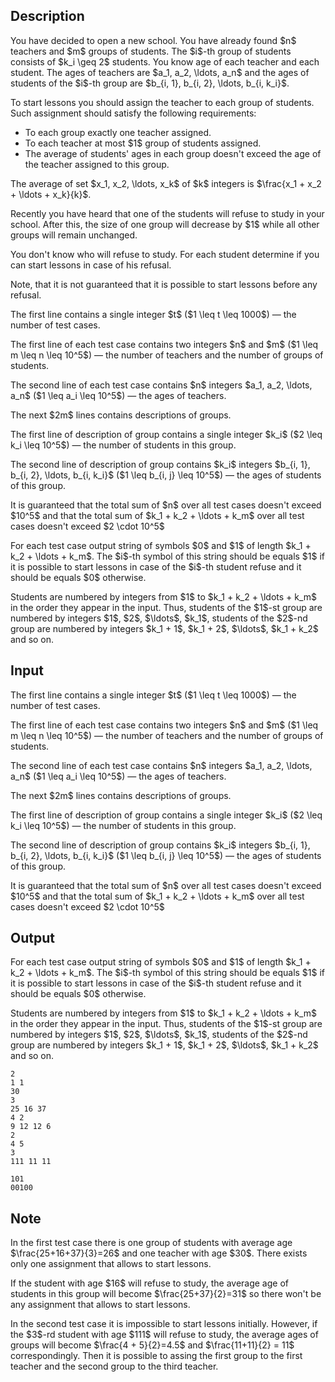 ## Description

<div><p>You have decided to open a new school. You have already found $n$ teachers and $m$ groups of students. The $i$-th group of students consists of $k_i \geq 2$ students. You know age of each teacher and each student. The ages of teachers are $a_1, a_2, \ldots, a_n$ and the ages of students of the $i$-th group are $b_{i, 1}, b_{i, 2}, \ldots, b_{i, k_i}$.</p><p>To <span class="tex-font-style-it">start lessons</span> you should assign the teacher to each group of students. Such assignment should satisfy the following requirements:</p><ul> <li> To each group exactly one teacher assigned. </li><li> To each teacher at most $1$ group of students assigned. </li><li> The average of students' ages in each group doesn't exceed the age of the teacher assigned to this group. </li></ul><p>The average of set $x_1, x_2, \ldots, x_k$ of $k$ integers is $\frac{x_1 + x_2 + \ldots + x_k}{k}$.</p><p>Recently you have heard that one of the students will refuse to study in your school. After this, the size of one group will decrease by $1$ while all other groups will remain unchanged.</p><p>You don't know who will refuse to study. For each student determine if you can start lessons in case of his refusal.</p><p>Note, that it is <span class="tex-font-style-bf">not guaranteed</span> that it is possible to start lessons before any refusal.</p></div><div class="input-specification"><p>The first line contains a single integer $t$ ($1 \leq t \leq 1000$)&nbsp;— the number of test cases.</p><p>The first line of each test case contains two integers $n$ and $m$ ($1 \leq m \leq n \leq 10^5$)&nbsp;— the number of teachers and the number of groups of students.</p><p>The second line of each test case contains $n$ integers $a_1, a_2, \ldots, a_n$ ($1 \leq a_i \leq 10^5$)&nbsp;— the ages of teachers.</p><p>The next $2m$ lines contains descriptions of groups. </p><p>The first line of description of group contains a single integer $k_i$ ($2 \leq k_i \leq 10^5$)&nbsp;— the number of students in this group. </p><p>The second line of description of group contains $k_i$ integers $b_{i, 1}, b_{i, 2}, \ldots, b_{i, k_i}$ ($1 \leq b_{i, j} \leq 10^5$)&nbsp;— the ages of students of this group.</p><p>It is guaranteed that the total sum of $n$ over all test cases doesn't exceed $10^5$ and that the total sum of $k_1 + k_2 + \ldots + k_m$ over all test cases doesn't exceed $2 \cdot 10^5$</p></div><div class="output-specification"><p>For each test case output string of symbols $0$ and $1$ of length $k_1 + k_2 + \ldots + k_m$. The $i$-th symbol of this string should be equals $1$ if it is possible to start lessons in case of the $i$-th student refuse and it should be equals $0$ otherwise.</p><p>Students are numbered by integers from $1$ to $k_1 + k_2 + \ldots + k_m$ in the order they appear in the input. Thus, students of the $1$-st group are numbered by integers $1$, $2$, $\ldots$, $k_1$, students of the $2$-nd group are numbered by integers $k_1 + 1$, $k_1 + 2$, $\ldots$, $k_1 + k_2$ and so on.</p></div>

## Input

<p>The first line contains a single integer $t$ ($1 \leq t \leq 1000$)&nbsp;— the number of test cases.</p><p>The first line of each test case contains two integers $n$ and $m$ ($1 \leq m \leq n \leq 10^5$)&nbsp;— the number of teachers and the number of groups of students.</p><p>The second line of each test case contains $n$ integers $a_1, a_2, \ldots, a_n$ ($1 \leq a_i \leq 10^5$)&nbsp;— the ages of teachers.</p><p>The next $2m$ lines contains descriptions of groups. </p><p>The first line of description of group contains a single integer $k_i$ ($2 \leq k_i \leq 10^5$)&nbsp;— the number of students in this group. </p><p>The second line of description of group contains $k_i$ integers $b_{i, 1}, b_{i, 2}, \ldots, b_{i, k_i}$ ($1 \leq b_{i, j} \leq 10^5$)&nbsp;— the ages of students of this group.</p><p>It is guaranteed that the total sum of $n$ over all test cases doesn't exceed $10^5$ and that the total sum of $k_1 + k_2 + \ldots + k_m$ over all test cases doesn't exceed $2 \cdot 10^5$</p>

## Output

<p>For each test case output string of symbols $0$ and $1$ of length $k_1 + k_2 + \ldots + k_m$. The $i$-th symbol of this string should be equals $1$ if it is possible to start lessons in case of the $i$-th student refuse and it should be equals $0$ otherwise.</p><p>Students are numbered by integers from $1$ to $k_1 + k_2 + \ldots + k_m$ in the order they appear in the input. Thus, students of the $1$-st group are numbered by integers $1$, $2$, $\ldots$, $k_1$, students of the $2$-nd group are numbered by integers $k_1 + 1$, $k_1 + 2$, $\ldots$, $k_1 + k_2$ and so on.</p>





```input1|2,3,4,5
2
1 1
30
3
25 16 37
4 2
9 12 12 6
2
4 5
3
111 11 11
```




```output1
101
00100
```



## Note

<p>In the first test case there is one group of students with average age $\frac{25+16+37}{3}=26$ and one teacher with age $30$. There exists only one assignment that allows to start lessons.</p><p>If the student with age $16$ will refuse to study, the average age of students in this group will become $\frac{25+37}{2}=31$ so there won't be any assignment that allows to start lessons.</p><p>In the second test case it is impossible to start lessons initially. However, if the $3$-rd student with age $111$ will refuse to study, the average ages of groups will become $\frac{4 + 5}{2}=4.5$ and $\frac{11+11}{2} = 11$ correspondingly. Then it is possible to assing the first group to the first teacher and the second group to the third teacher.</p>
